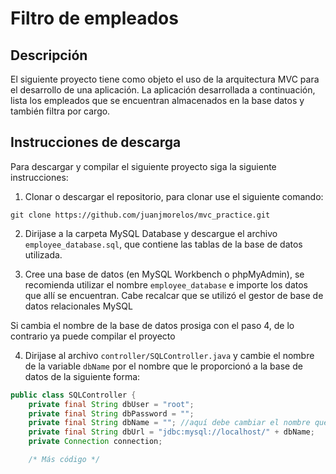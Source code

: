 # Filtro de empleados

## Descripción

El siguiente proyecto tiene como objeto el uso de la arquitectura MVC para el desarrollo de una aplicación. La aplicación desarrollada a continuación, lista los empleados que se encuentran almacenados en la base datos y también filtra por cargo.

## Instrucciones de descarga
Para descargar y compilar el siguiente proyecto siga la siguiente instrucciones:

1. Clonar o descargar el repositorio, para clonar use el siguiente comando:
```
git clone https://github.com/juanjmorelos/mvc_practice.git
```
2. Dirijase a la carpeta MySQL Database y descargue el archivo `employee_database.sql`, que contiene las tablas de la base de datos utilizada.

3. Cree una base de datos (en MySQL Workbench o phpMyAdmin), se recomienda utilizar el nombre `employee_database` e importe los datos que allí se encuentran. Cabe recalcar que se utilizó el gestor de base de datos relacionales MySQL

Si cambia el nombre de la base de datos prosiga con el paso 4, de lo contrario ya puede compilar el proyecto

4. Dirijase al archivo `controller/SQLController.java` y cambie el nombre de la variable `dbName` por el nombre que le proporcionó a la base de datos de la siguiente forma:
```java
public class SQLController {
    private final String dbUser = "root";
    private final String dbPassword = "";
    private final String dbName = ""; //aquí debe cambiar el nombre que esta por el nuevo
    private final String dbUrl = "jdbc:mysql://localhost/" + dbName;
    private Connection connection;

    /* Más código */
```
